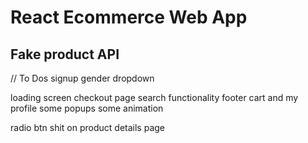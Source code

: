 # React Ecommerce Web App
## Fake product API
    

// To Dos
signup gender dropdown
<!-- adding login/signup functionality -->
loading screen
checkout page
search functionality
footer
cart and my profile
some popups
some animation

radio btn shit on product details page
